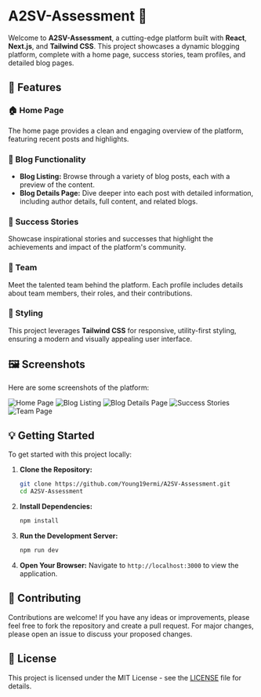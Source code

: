 
# A2SV-Assessment 🌟

Welcome to **A2SV-Assessment**, a cutting-edge platform built with **React**, **Next.js**, and **Tailwind CSS**. This project showcases a dynamic blogging platform, complete with a home page, success stories, team profiles, and detailed blog pages.

## 🚀 Features

### 🏠 Home Page
The home page provides a clean and engaging overview of the platform, featuring recent posts and highlights.

### 📝 Blog Functionality
- **Blog Listing:** Browse through a variety of blog posts, each with a preview of the content.
- **Blog Details Page:** Dive deeper into each post with detailed information, including author details, full content, and related blogs.

### 🌟 Success Stories
Showcase inspirational stories and successes that highlight the achievements and impact of the platform's community.

### 👥 Team
Meet the talented team behind the platform. Each profile includes details about team members, their roles, and their contributions.

### 🎨 Styling
This project leverages **Tailwind CSS** for responsive, utility-first styling, ensuring a modern and visually appealing user interface.

## 🖼️ Screenshots

Here are some screenshots of the platform:

![Home Page](https://github.com/user-attachments/assets/488c6482-5d10-42ab-963c-9648ad5b1d54)
![Blog Listing](https://github.com/user-attachments/assets/9e26f42a-94f7-4e6c-8a84-31bfc095a6b8)
![Blog Details Page](https://github.com/user-attachments/assets/f4a86642-37b1-49c2-adc0-fe30706af680)
![Success Stories](https://github.com/user-attachments/assets/c4f7cc41-d43c-4ede-b956-e41d7f44f338)
![Team Page](https://github.com/user-attachments/assets/27ff8ea7-4360-450d-af14-e6773caa114f)

## 💡 Getting Started

To get started with this project locally:

1. **Clone the Repository:**
   ```bash
   git clone https://github.com/Young19ermi/A2SV-Assessment.git
   cd A2SV-Assessment
   ```

2. **Install Dependencies:**
   ```bash
   npm install
   ```

3. **Run the Development Server:**
   ```bash
   npm run dev
   ```

4. **Open Your Browser:** Navigate to `http://localhost:3000` to view the application.

## 📜 Contributing

Contributions are welcome! If you have any ideas or improvements, please feel free to fork the repository and create a pull request. For major changes, please open an issue to discuss your proposed changes.

## 📄 License

This project is licensed under the MIT License - see the [LICENSE](LICENSE) file for details.
